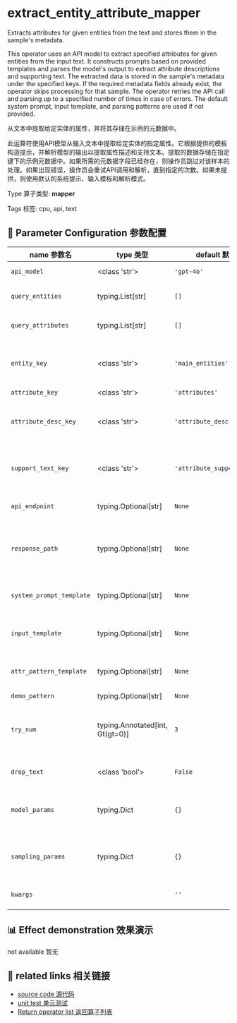 # extract_entity_attribute_mapper

Extracts attributes for given entities from the text and stores them in the sample's metadata.

This operator uses an API model to extract specified attributes for given entities from the input text. It constructs prompts based on provided templates and parses the model's output to extract attribute descriptions and supporting text. The extracted data is stored in the sample's metadata under the specified keys. If the required metadata fields already exist, the operator skips processing for that sample. The operator retries the API call and parsing up to a specified number of times in case of errors. The default system prompt, input template, and parsing patterns are used if not provided.

从文本中提取给定实体的属性，并将其存储在示例的元数据中。

此运算符使用API模型从输入文本中提取给定实体的指定属性。它根据提供的模板构造提示，并解析模型的输出以提取属性描述和支持文本。提取的数据存储在指定键下的示例元数据中。如果所需的元数据字段已经存在，则操作员跳过对该样本的处理。如果出现错误，操作员会重试API调用和解析，直到指定的次数。如果未提供，则使用默认的系统提示、输入模板和解析模式。

Type 算子类型: **mapper**

Tags 标签: cpu, api, text

## 🔧 Parameter Configuration 参数配置
| name 参数名 | type 类型 | default 默认值 | desc 说明 |
|--------|------|--------|------|
| `api_model` | <class 'str'> | `'gpt-4o'` | API model name. |
| `query_entities` | typing.List[str] | `[]` | Entity list to be queried. |
| `query_attributes` | typing.List[str] | `[]` | Attribute list to be queried. |
| `entity_key` | <class 'str'> | `'main_entities'` | The key name in the meta field to store the |
| `attribute_key` | <class 'str'> | `'attributes'` |  |
| `attribute_desc_key` | <class 'str'> | `'attribute_descriptions'` | The key name in the meta field to store |
| `support_text_key` | <class 'str'> | `'attribute_support_texts'` | The key name in the meta field to store |
| `api_endpoint` | typing.Optional[str] | `None` | URL endpoint for the API. |
| `response_path` | typing.Optional[str] | `None` | Path to extract content from the API response. |
| `system_prompt_template` | typing.Optional[str] | `None` | System prompt template for the |
| `input_template` | typing.Optional[str] | `None` | Template for building the model input. |
| `attr_pattern_template` | typing.Optional[str] | `None` | Pattern for parsing the attribute from |
| `demo_pattern` | typing.Optional[str] | `None` |  |
| `try_num` | typing.Annotated[int, Gt(gt=0)] | `3` | The number of retry attempts when there is an API |
| `drop_text` | <class 'bool'> | `False` | If drop the text in the output. |
| `model_params` | typing.Dict | `{}` | Parameters for initializing the API model. |
| `sampling_params` | typing.Dict | `{}` | Extra parameters passed to the API call. |
| `kwargs` |  | `''` | Extra keyword arguments. |

## 📊 Effect demonstration 效果演示
not available 暂无

## 🔗 related links 相关链接
- [source code 源代码](../../../data_juicer/ops/mapper/extract_entity_attribute_mapper.py)
- [unit test 单元测试](../../../tests/ops/mapper/test_extract_entity_attribute_mapper.py)
- [Return operator list 返回算子列表](../../Operators.md)